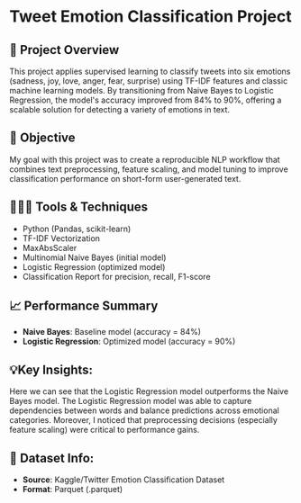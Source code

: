 # Tweet Emotion Classification Project

## 🔎 Project Overview
This project applies supervised learning to classify tweets into six emotions (sadness, joy, love, anger, fear, surprise) using TF-IDF features and classic machine learning models. By transitioning from Naive Bayes to Logistic Regression, the model's accuracy improved from 84% to 90%, offering a scalable solution for detecting a variety of emotions in text. 

## 🎯 Objective
My goal with this project was to create a reproducible NLP workflow that combines text preprocessing, feature scaling, and model tuning to improve classification performance on short-form user-generated text.

## 👩🏻‍💻 Tools & Techniques
* Python (Pandas, scikit-learn)
* TF-IDF Vectorization
* MaxAbsScaler
* Multinomial Naive Bayes (initial model)
* Logistic Regression (optimized model)
* Classification Report for precision, recall, F1-score

## 📈 Performance Summary
* **Naive Bayes**: Baseline model (accuracy = 84%)
* **Logistic Regression**: Optimized model (accuracy = 90%)

## 💡Key Insights:
Here we can see that the Logistic Regression model outperforms the Naive Bayes model. The Logistic Regression model was able to capture dependencies between words and balance predictions across emotional categories. Moreover, I noticed that preprocessing decisions (especially feature scaling) were critical to performance gains.

## 📄 Dataset Info: 
* **Source**: Kaggle/Twitter Emotion Classification Dataset
* **Format**: Parquet (.parquet)



